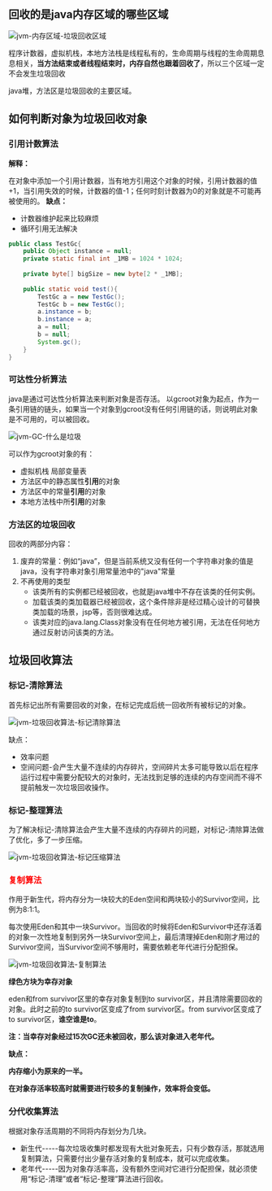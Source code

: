 ## 回收的是java内存区域的哪些区域

![jvm-内存区域-垃圾回收区域](.\image\jvm-内存区域-垃圾回收区域.png)

程序计数器，虚拟机栈，本地方法栈是线程私有的，生命周期与线程的生命周期息息相关，**当方法结束或者线程结束时，内存自然也跟着回收了**，所以三个区域一定不会发生垃圾回收

java堆，方法区是垃圾回收的主要区域。

## 如何判断对象为垃圾回收对象
### 引用计数算法

**解释：**

在对象中添加一个引用计数器，当有地方引用这个对象的时候，引用计数器的值+1，当引用失效的时候，计数器的值-1；任何时刻计数器为0的对象就是不可能再被使用的。
**缺点：**

* 计数器维护起来比较麻烦
* 循环引用无法解决

```java
public class TestGc{
    public Object instance = null;
    private static final int _1MB = 1024 * 1024;
    
    private byte[] bigSize = new byte[2 * _1MB];
    
    public static void test(){
        TestGc a = new TestGc();
        TestGc b = new TestGc();
        a.instance = b;
        b.instance = a;
        a = null;
        b = null;
        System.gc();
    }
}
```
### 可达性分析算法
java是通过可达性分析算法来判断对象是否存活。
以gcroot对象为起点，作为一条引用链的链头，如果当一个对象到gcroot没有任何引用链的话，则说明此对象是不可用的，可以被回收。

![jvm-GC-什么是垃圾](./image/jvm-GC-什么是垃圾.png)

可以作为gcroot对象的有：

* 虚拟机栈 局部变量表
* 方法区中的静态属性**引用**的对象
* 方法区中的常量**引用**的对象
* 本地方法栈中所**引用**的对象

### 方法区的垃圾回收

回收的两部分内容：

1. 废弃的常量：例如“java”，但是当前系统又没有任何一个字符串对象的值是java，没有字符串对象引用常量池中的"java"常量
2. 不再使用的类型
   - 该类所有的实例都已经被回收，也就是java堆中不存在该类的任何实例。
   - 加载该类的类加载器已经被回收，这个条件除非是经过精心设计的可替换类加载的场景，jsp等，否则很难达成。
   - 该类对应的java.lang.Class对象没有在任何地方被引用，无法在任何地方通过反射访问该类的方法。

## 垃圾回收算法

### 标记-清除算法
首先标记出所有需要回收的对象，在标记完成后统一回收所有被标记的对象。

![jvm-垃圾回收算法-标记清除算法](./image/jvm-垃圾回收算法-标记清除算法.png)

缺点：

* 效率问题
* 空间问题-会产生大量不连续的内存碎片，空间碎片太多可能导致以后在程序运行过程中需要分配较大的对象时，无法找到足够的连续的内存空间而不得不提前触发一次垃圾回收操作。

### 标记-整理算法

为了解决标记-清除算法会产生大量不连续的内存碎片的问题，对标记-清除算法做了优化，多了一步压缩。

![jvm-垃圾回收算法-标记压缩算法](./image/jvm-垃圾回收算法-标记压缩算法.png)

### **<font color="red">复制算法</font>**

作用于新生代，将内存分为一块较大的Eden空间和两块较小的Survivor空间，比例为8:1:1。

每次使用Eden和其中一块Survivor。当回收的时候将Eden和Survivor中还存活着的对象一次性地复制到另外一块Survivor空间上，最后清理掉Eden和刚才用过的Survivor空间，当Survivor空间不够用时，需要依赖老年代进行分配担保。

![jvm-垃圾回收算法-复制算法](./image/jvm-垃圾回收算法-复制算法.png)

**绿色方块为幸存对象**

eden和from survivor区里的幸存对象复制到to survivor区，并且清除需要回收的对象。此时之前的to survivor区变成了from survivor区。from survivor区变成了to survivor区，**谁空谁是to**。

**注：当幸存对象经过15次GC还未被回收，那么该对象进入老年代。**

**缺点：**

**内存缩小为原来的一半。**

**在对象存活率较高时就需要进行较多的复制操作，效率将会变低。**

### 分代收集算法

根据对象存活周期的不同将内存划分为几块。

* 新生代-----每次垃圾收集时都发现有大批对象死去，只有少数存活，那就选用复制算法，只需要付出少量存活对象的复制成本，就可以完成收集。
* 老年代-----因为对象存活率高，没有额外空间对它进行分配担保，就必须使用“标记-清理”或者“标记-整理”算法进行回收。
